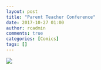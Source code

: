```yaml
---
layout: post
title: "Parent Teacher Conference"
date: 2017-10-27 01:00
author: rcadmin
comments: true
categories: [Comics]
tags: []
---
```

<a href="../comics/2017/10/27/parent-teacher-conference"><img src="http://dl.bitsmack.com/comics/20171027.jpg" /></a>
